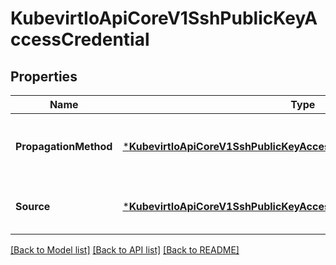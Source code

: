 # KubevirtIoApiCoreV1SshPublicKeyAccessCredential

## Properties
Name | Type | Description | Notes
------------ | ------------- | ------------- | -------------
**PropagationMethod** | [***KubevirtIoApiCoreV1SshPublicKeyAccessCredentialPropagationMethod**](kubevirt.io.api.core.v1.SSHPublicKeyAccessCredentialPropagationMethod.md) | PropagationMethod represents how the public key is injected into the vm guest. | [default to null]
**Source** | [***KubevirtIoApiCoreV1SshPublicKeyAccessCredentialSource**](kubevirt.io.api.core.v1.SSHPublicKeyAccessCredentialSource.md) | Source represents where the public keys are pulled from | [default to null]

[[Back to Model list]](../README.md#documentation-for-models) [[Back to API list]](../README.md#documentation-for-api-endpoints) [[Back to README]](../README.md)


